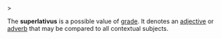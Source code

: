 <!-- markdownlint-disable MD041 -->>
The **superlativus** is a possible value of [grade](gradus.md). It denotes an [adjective](adiectivum.md) or [adverb](adverbium.md) that may be compared to all contextual subjects.
